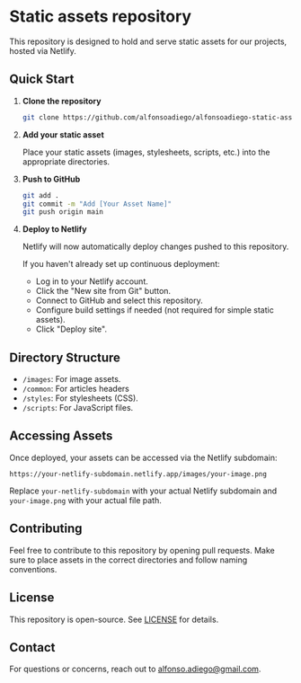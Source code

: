 # Static assets repository

This repository is designed to hold and serve static assets for our projects, hosted via Netlify.

## Quick Start

1. **Clone the repository**

   ```bash
   git clone https://github.com/alfonsoadiego/alfonsoadiego-static-assets
   ```

2. **Add your static asset**

   Place your static assets (images, stylesheets, scripts, etc.) into the appropriate directories.

3. **Push to GitHub**

   ```bash
   git add .
   git commit -m "Add [Your Asset Name]"
   git push origin main
   ```

4. **Deploy to Netlify**

   Netlify will now automatically deploy changes pushed to this repository.

   If you haven't already set up continuous deployment:

   - Log in to your Netlify account.
   - Click the "New site from Git" button.
   - Connect to GitHub and select this repository.
   - Configure build settings if needed (not required for simple static assets).
   - Click "Deploy site".

## Directory Structure

- `/images`: For image assets.
- `/common`: For articles headers
- `/styles`: For stylesheets (CSS).
- `/scripts`: For JavaScript files.

## Accessing Assets

Once deployed, your assets can be accessed via the Netlify subdomain:

```
https://your-netlify-subdomain.netlify.app/images/your-image.png
```

Replace `your-netlify-subdomain` with your actual Netlify subdomain and `your-image.png` with your actual file path.

## Contributing

Feel free to contribute to this repository by opening pull requests. Make sure to place assets in the correct directories and follow naming conventions.

## License

This repository is open-source. See [LICENSE](./LICENSE) for details.

## Contact

For questions or concerns, reach out to [alfonso.adiego@gmail.com](mailto:alfonso.adiego@gmail.com).
